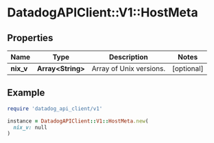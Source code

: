 # DatadogAPIClient::V1::HostMeta

## Properties

| Name      | Type                    | Description             | Notes      |
| --------- | ----------------------- | ----------------------- | ---------- |
| **nix_v** | **Array&lt;String&gt;** | Array of Unix versions. | [optional] |

## Example

```ruby
require 'datadog_api_client/v1'

instance = DatadogAPIClient::V1::HostMeta.new(
  nix_v: null
)
```
